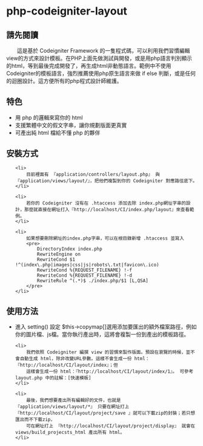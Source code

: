 php-codeigniter-layout
======================

<h2>請先閱讀</h2>
<p>
    &emsp;&emsp;這是基於 Codeigniter Framework 的一隻程式碼，可以利用我們習慣編輯view的方式來設計模板。在PHP上面先做測試與開發，或是用php語言判別顯示的html，等到最後完成開發了，再生成html非動態語言。範例中不使用Codeigniter的模板語言，強烈推薦使用php原生語言來做 if else 判斷，或是任何的迴圈設計。這方便所有的php程式設計師維護。<br>
</p>

<h2>特色</h2>
<ul>
	<li>用 php 的邏輯來寫你的 html </li>
	<li>支援繁體中文的假文字串，讓你規劃版面更真實</li>
	<li>可產出純 html 檔給不懂 php 的夥伴</li>
</ul>

<h2>安裝方式</h2>
<ul>

    <li>
        目前裡面有 『application/controllers/layout.php』 與 『application/views/layout/』，把他們複製到你的 Codeigniter 對應路徑底下。
    </li>

    <li>
        若你的 Codeigniter 沒有在 .htaccess 添加去除 index.php網址字串的設計，那麼就直接在網址打入『http://localhost/CI/index.php/layout』來查看範例。
    </li>

    <li>
        如果想要刪除網址的index.php字串，可以在根目錄新增 .htaccess 並寫入
        <pre>
            DirectoryIndex index.php
            RewriteEngine on
            RewriteCond $1 !^(index\.php|images|css|js|robots\.txt|favicon\.ico)
            RewriteCond %{REQUEST_FILENAME} !-f
            RewriteCond %{REQUEST_FILENAME} !-d
            RewriteRule ^(.*)$ ./index.php/$1 [L,QSA] 
        </pre>
    </li>

</ul>


<h2>使用方法</h2>

<ul>
    <li>
        進入 setting() 設定 $this->copymap[]選用添加要匯出的額外檔案路徑，例如你的圖片檔、js檔。當你執行產出時，這將會複製一份到產出的模板路徑。
    </li>  

    <li>
        我們依照 Codeigniter 編撰 view 的習慣來製作版面。預設在瀏覽的時候，並不會自動生成 html，除非改變URL參數。這樣不會生成一份 html： 『http://localhost/CI/layout/index』；但 
        這樣會生成一份 html：『http://localhost/CI/layout/index/1』。 可參考 layout.php 中的註解：[快速模板]
    </li>

    <li>
        最後，我們想要產出所有編輯好的文件，也就是 『application/views/layout/*』 只要在網址打上 『http://localhost/CI/layout/project/save 』就可以下載zip的封裝；若只想匯出而不下載zip，
        可在網址打上 『http://localhost/CI/layout/project/display』 就會在 views/build_projecsts_html 產出所有 html。
    </li>

</ul>
